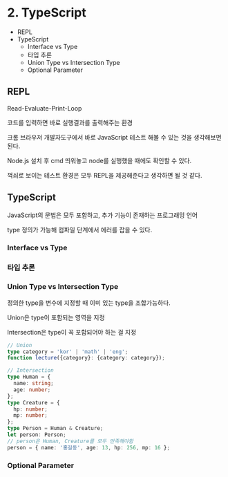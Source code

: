 # 2. TypeScript

* REPL
* TypeScript
  * Interface vs Type
  * 타입 추론
  * Union Type vs Intersection Type
  * Optional Parameter

## REPL

Read-Evaluate-Print-Loop

코드를 입력하면 바로 실행결과를 출력해주는 환경

크롬 브라우저 개발자도구에서 바로 JavaScript 테스트 해볼 수 있는 것을 생각해보면 된다.

Node.js 설치 후 cmd 띄워놓고 node를 실행했을 때에도 확인할 수 있다.

꺽쇠로 보이는 테스트 환경은 모두 REPL을 제공해준다고 생각하면 될 것 같다.

## TypeScript

JavaScript의 문법은 모두 포함하고, 추가 기능이 존재하는 프로그래밍 언어

type 정의가 가능해 컴파일 단계에서 에러를 잡을 수 있다.

### Interface vs Type

### 타입 추론

### Union Type vs Intersection Type

정의한 type을 변수에 지정할 때 이미 있는 type을 조합가능하다.

Union은 type이 포함되는 영역을 지정

Intersection은 type이 꼭 포함되어야 하는 걸 지정

```typescript
// Union
type category = 'kor' | 'math' | 'eng';
function lecture({category}: {category: category});

// Intersection
type Human = {
  name: string;
  age: number;
};
type Creature = {
  hp: number;
  mp: number;
};
type Person = Human & Creature;
let person: Person;
// person은 Human, Creature를 모두 만족해야함
person = { name: '홍길동', age: 13, hp: 256, mp: 16 };
```

### Optional Parameter
